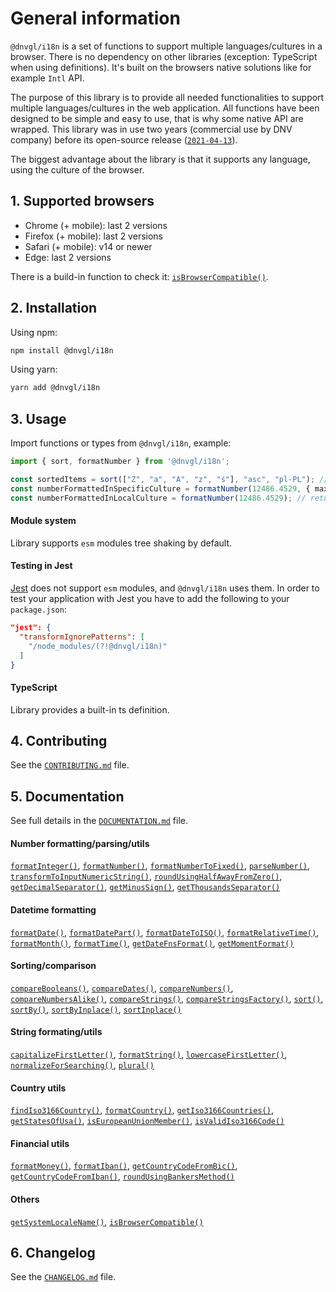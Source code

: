 # General information

`@dnvgl/i18n` is a set of functions to support multiple languages/cultures in a browser. There is no dependency on other libraries (exception: TypeScript when using definitions). It's built on the browsers native solutions like for example `Intl` API.

The purpose of this library is to provide all needed functionalities to support multiple languages/cultures in the web application. All functions have been designed to be simple and easy to use, that is why some native API are wrapped. This library was in use two years (commercial use by DNV company) before its open-source release ([`2021-04-13`](CHANGELOG.md#v010)).

The biggest advantage about the library is that it supports any language, using the culture of the browser.

## 1. Supported browsers

- Chrome (+ mobile): last 2 versions
- Firefox (+ mobile): last 2 versions
- Safari (+ mobile): v14 or newer
- Edge: last 2 versions

There is a build-in function to check it: [`isBrowserCompatible()`](DOCUMENTATION.md#isBrowserCompatible).

## 2. Installation

Using npm:
```bash
npm install @dnvgl/i18n
```

Using yarn:
```bash
yarn add @dnvgl/i18n
```

## 3. Usage

Import functions or types from `@dnvgl/i18n`, example:
```typescript
import { sort, formatNumber } from '@dnvgl/i18n';

const sortedItems = sort(["Z", "a", "A", "z", "ś"], "asc", "pl-PL"); // returns ["a", "A", "ś", "z", "Z"]
const numberFormattedInSpecificCulture = formatNumber(12486.4529, { maxPrecision: 2 }, "de-DE"); // returns "12.486,45"
const numberFormattedInLocalCulture = formatNumber(12486.4529); // returns "12 486,4529" using local browser culture (in this case 'pl-PL'); any culture can be supported out of the box
```

#### Module system
Library supports `esm` modules tree shaking by default.

#### Testing in Jest
[Jest](https://jestjs.io/) does not support `esm` modules, and `@dnvgl/i18n` uses them. In order to test your application with Jest you have to add the following to your `package.json`:
```json
"jest": {
  "transformIgnorePatterns": [
    "/node_modules/(?!@dnvgl/i18n)"
  ]
}
```

#### TypeScript
Library provides a built-in ts definition.

## 4. Contributing
See the [`CONTRIBUTING.md`](CONTRIBUTING.md) file.

## 5. Documentation
See full details in the [`DOCUMENTATION.md`](DOCUMENTATION.md) file.

#### Number formatting/parsing/utils
[`formatInteger()`](DOCUMENTATION.md#formatInteger), [`formatNumber()`](DOCUMENTATION.md#formatnumber), [`formatNumberToFixed()`](DOCUMENTATION.md#formatNumberToFixed), [`parseNumber()`](DOCUMENTATION.md#parseNumber), [`transformToInputNumericString()`](DOCUMENTATION.md#transformToInputNumericString), [`roundUsingHalfAwayFromZero()`](DOCUMENTATION.md#roundUsingHalfAwayFromZero), [`getDecimalSeparator()`](DOCUMENTATION.md#getDecimalSeparator), [`getMinusSign()`](DOCUMENTATION.md#getMinusSign), [`getThousandsSeparator()`](DOCUMENTATION.md#getThousandsSeparator)

#### Datetime formatting
[`formatDate()`](DOCUMENTATION.md#formatDate), [`formatDatePart()`](DOCUMENTATION.md#formatDatePart), [`formatDateToISO()`](DOCUMENTATION.md#formatDateToISO), [`formatRelativeTime()`](DOCUMENTATION.md#formatRelativeTime), [`formatMonth()`](DOCUMENTATION.md#formatMonth), [`formatTime()`](DOCUMENTATION.md#formatTime), [`getDateFnsFormat()`](DOCUMENTATION.md#getDateFnsFormat), [`getMomentFormat()`](DOCUMENTATION.md#getMomentFormat)

#### Sorting/comparison
[`compareBooleans()`](DOCUMENTATION.md#compareBooleans), [`compareDates()`](DOCUMENTATION.md#compareDates), [`compareNumbers()`](DOCUMENTATION.md#compareNumbers), [`compareNumbersAlike()`](DOCUMENTATION.md#compareNumbersAlike), [`compareStrings()`](DOCUMENTATION.md#compareStrings), [`compareStringsFactory()`](DOCUMENTATION.md#compareStringsFactory), [`sort()`](DOCUMENTATION.md#sort-sortinplace), [`sortBy()`](DOCUMENTATION.md#sortby-sortbyinplace), [`sortByInplace()`](DOCUMENTATION.md#sortby-sortbyinplace), [`sortInplace()`](DOCUMENTATION.md#sort-sortinplace)

#### String formating/utils
[`capitalizeFirstLetter()`](DOCUMENTATION.md#capitalizeFirstLetter), [`formatString()`](DOCUMENTATION.md#formatString), [`lowercaseFirstLetter()`](DOCUMENTATION.md#lowercaseFirstLetter), [`normalizeForSearching()`](DOCUMENTATION.md#normalizeForSearching), [`plural()`](DOCUMENTATION.md#plural)

#### Country utils
[`findIso3166Country()`](DOCUMENTATION.md#findIso3166Country), [`formatCountry()`](DOCUMENTATION.md#formatCountry), [`getIso3166Countries()`](DOCUMENTATION.md#getIso3166Countries), [`getStatesOfUsa()`](DOCUMENTATION.md#getStatesOfUsa), [`isEuropeanUnionMember()`](DOCUMENTATION.md#isEuropeanUnionMember), [`isValidIso3166Code()`](DOCUMENTATION.md#isValidIso3166Code)

#### Financial utils
[`formatMoney()`](DOCUMENTATION.md#formatMoney), [`formatIban()`](DOCUMENTATION.md#formatIban), [`getCountryCodeFromBic()`](DOCUMENTATION.md#getCountryCodeFromBic), [`getCountryCodeFromIban()`](DOCUMENTATION.md#getCountryCodeFromIban), [`roundUsingBankersMethod()`](DOCUMENTATION.md#roundUsingBankersMethod)

#### Others
[`getSystemLocaleName()`](DOCUMENTATION.md#getSystemLocaleName), [`isBrowserCompatible()`](DOCUMENTATION.md#isBrowserCompatible)

## 6. Changelog
See the [`CHANGELOG.md`](CHANGELOG.md) file.